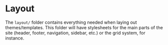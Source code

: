 # Layout

The `layout/` folder contains everything needed when laying out themes/templates. This folder will have stylesheets for the main parts of the site (header, footer, navigation, sidebar, etc.) or the grid system, for instance.
